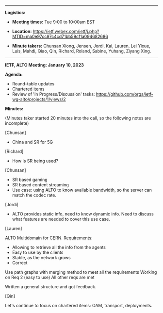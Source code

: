 ----
**Logistics:**

- **Meeting times:** Tue 9:00 to 10:00am EST

- **Location:** https://ietf.webex.com/ietf/j.php?MTID=ma0e97cc97c4cd71bb59cf1a094682686

- **Minute takers:** Chunsan Xiong, Jensen, Jordi, Kai, Lauren, Lei Yixue, Luis, Mahdi, Qiao, Qin, Richard, Roland, Sabine, Yuhang, Ziyang Xing. 


------------------------------

**IETF, ALTO Meeting: January 10, 2023**

**Agenda:**

- Round-table updates
- Chartered items
- Review of 'In Progress/Discussion' tasks: https://github.com/orgs/ietf-wg-alto/projects/1/views/2

**Minutes:**

(Minutes taker started 20 minutes into the call, so the following notes are incomplete)

[Chunsan]
- China and SR for 5G

[Richard]
- How is SR being used?

[Chunsan]
- SR based gaming
- SR based content streaming 
- Use case: using ALTO to know available bandwidth, so the server can match the codec rate.

[Jordi]
- ALTO provides static info, need to know dynamic info. Need to discuss what features are needed to cover this use case.

[Lauren]

ALTO Multidomain for CERN. Requirements:

- Allowing to retrieve all the info from the agents
- Easy to use by the clients
- Stable, as the network grows
- Correct

Use path graphs with merging method to meet all the requirements
Working on Req 2 (easy to use)
All other reqs are met

Written a general structure and got feedback.

[Qin]

Let's continue to focus on chartered items: OAM, transport, deployments.
